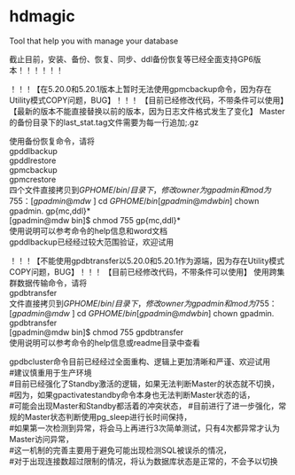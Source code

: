 # hdmagic
Tool that help you with manage your database

截止目前，安装、备份、恢复、同步、ddl备份恢复等已经全面支持GP6版本！！！！！！    

！！！【在5.20.0和5.20.1版本上暂时无法使用gpmcbackup命令，因为存在Utility模式COPY问题，BUG】！！！ 
【目前已经修改代码，不带条件可以使用】
【最新的版本不能直接替换以前的版本，因为日志文件格式发生了变化】
Master的备份目录下的last_stat.tag文件需要为每一行追加;.gz

使用备份恢复命令，请将  
gpddlbackup  
gpddlrestore  
gpmcbackup  
gpmcrestore  
四个文件直接拷贝到$GPHOME/bin/目录下，修改owner为gpadmin和mod为755：  
[gpadmin@mdw ~]$ cd $GPHOME/bin  
[gpadmin@mdw bin]$ chown gpadmin. gp{mc,ddl}*  
[gpadmin@mdw bin]$ chmod 755 gp{mc,ddl}*  
使用说明可以参考命令的help信息和word文档  
gpddlbackup已经经过较大范围验证，欢迎试用  

！！！【不能使用gpdbtransfer以5.20.0和5.20.1作为源端，因为存在Utility模式COPY问题，BUG】！！！ 
【目前已经修改代码，不带条件可以使用】
使用跨集群数据传输命令，请将  
gpdbtransfer  
文件直接拷贝到$GPHOME/bin/目录下，修改owner为gpadmin和mod为755：  
[gpadmin@mdw ~]$ cd $GPHOME/bin  
[gpadmin@mdw bin]$ chown gpadmin. gpdbtransfer  
[gpadmin@mdw bin]$ chmod 755 gpdbtransfer  
使用说明可以参考命令的help信息或readme目录中查看  

gpdbcluster命令目前已经经过全面重构、逻辑上更加清晰和严谨、欢迎试用    
#建议慎重用于生产环境    
#目前已经强化了Standby激活的逻辑，如果无法判断Master的状态就不切换，    
#因为，如果gpactivatestandby命令本身也无法判断Master状态的话，    
#可能会出现Master和Standby都活着的冲突状态，
#目前进行了进一步强化，常规的Master状态判断使用pg_sleep进行长时间保持，    
#如果第一次检测到异常，将会马上再进行3次简单测试，只有4次都异常才认为Master访问异常，   
#这一机制的完善主要用于避免可能出现检测SQL被误杀的情况，    
#对于出现连接数超过限制的情况，将认为数据库状态是正常的，不会予以切换


    
